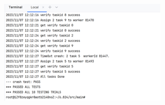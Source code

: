 ![屏幕截图 2023-11-07 121512](https://github.com/ddding-z/6.824/blob/master/README.assets/%E5%B1%8F%E5%B9%95%E6%88%AA%E5%9B%BE%202023-11-07%20121512.png)
